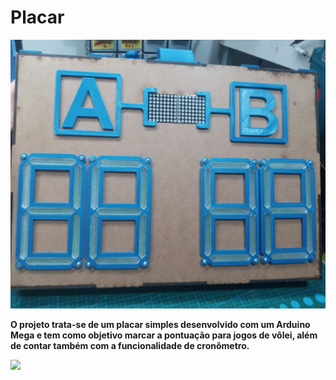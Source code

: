 
# Placar

![](res/plcar.png)

**O projeto trata-se de um placar simples desenvolvido com um Arduino Mega e tem como objetivo marcar a pontuação para jogos de vôlei, além de contar também com a funcionalidade de cronômetro.**

![](res/gif_cronometro.gif)
